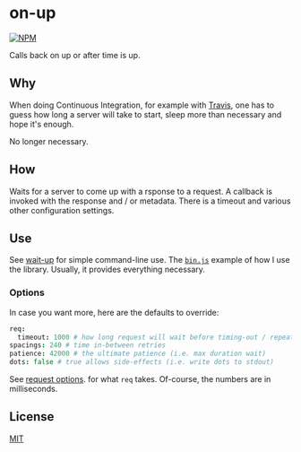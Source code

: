 # on-up

[![NPM](https://nodei.co/npm/on-up.png?mini=true)](https://www.npmjs.org/package/on-up)

Calls back on up or after time is up.

## Why

When doing Continuous Integration, for example with [Travis](https://travis-ci.org/),
one has to guess how long a server will take to start,
sleep more than necessary and hope it's enough.

No longer necessary.

## How

Waits for a server to come up with a rsponse to a request.
A callback is invoked with the response and / or metadata.
There is a timeout and various other configuration settings.

## Use

See [wait-up](https://github.com/orlin/wait-up) for simple command-line use.
The [`bin.js`](https://github.com/orlin/wait-up/blob/active/bin.js) example
of how I use the library.  Usually, it provides everything necessary.

### Options

In case you want more, here are the defaults to override:

```coffee
req:
  timeout: 1000 # how long request will wait before timing-out / repeat
spacings: 240 # time in-between retries
patience: 42000 # the ultimate patience (i.e. max duration wait)
dots: false # true allows side-effects (i.e. write dots to stdout)
```

See [request options](https://github.com/request/request#requestoptions-callback).
for what `req` takes.  Of-course, the numbers are in milliseconds.

## License

[MIT](http://orlin.mit-license.org)
